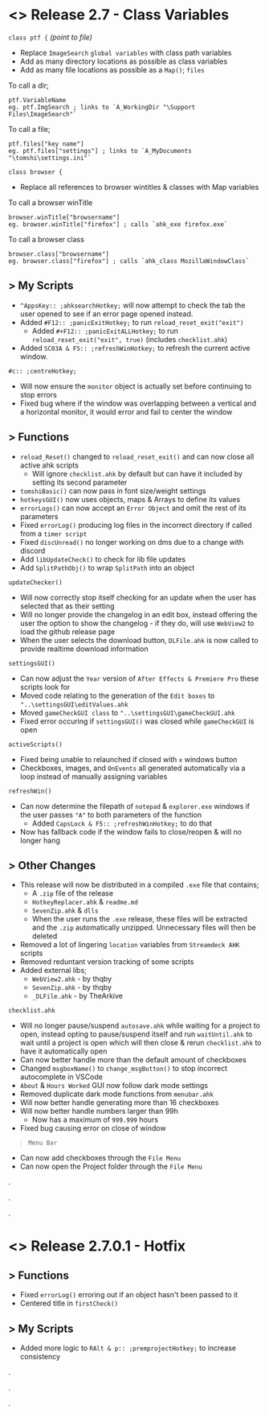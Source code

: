 # <> Release 2.7 - Class Variables
`class ptf {` *(point to file)*
- Replace `ImageSearch` `global variables` with class path variables
- Add as many directory locations as possible as class variables
- Add as many file locations as possible as a `Map()`; `files`

To call a dir;
```autohotkey
ptf.VariableName
eg. ptf.ImgSearch ; links to `A_WorkingDir "\Support Files\ImageSearch"`
```
To call a file;
```autohotkey
ptf.files["key name"]
eg. ptf.files["settings"] ; links to `A_MyDocuments "\tomshi\settings.ini"`
```

`class browser {`
- Replace all references to browser wintitles & classes with Map variables

To call a browser winTitle
```autohotkey
browser.winTitle["browsername"]
eg. browser.winTitle["firefox"] ; calls `ahk_exe firefox.exe`
```

To call a browser class
```autohotkey
browser.class["browsername"]
eg. browser.class["firefox"] ; calls `ahk_class MozillaWindowClass`
```

## > My Scripts
- `^AppsKey:: ;ahksearchHotkey;` will now attempt to check the tab the user opened to see if an error page opened instead.
- Added `#F12:: ;panicExitHotkey;` to run `reload_reset_exit("exit")`
    - Added `#+F12:: ;panicExitALLHotkey;` to run `reload_reset_exit("exit", true)` (includes `checklist.ahk`)
- Added `SC03A & F5:: ;refreshWinHotkey;` to refresh the current active window.

`#c:: ;centreHotkey;` 
- Will now ensure the `monitor` object is actually set before continuing to stop errors
- Fixed bug where if the window was overlapping between a vertical and a horizontal monitor, it would error and fail to center the window

## > Functions
- `reload_Reset()` changed to `reload_reset_exit()` and can now close all active ahk scripts
    - Will ignore `checklist.ahk` by default but can have it included by setting its second parameter
- `tomshiBasic()` can now pass in font size/weight settings
- `hotkeysGUI()` now uses objects, maps & Arrays to define its values
- `errorLogs()` can now accept an `Error Object` and omit the rest of its parameters
- Fixed `errorLog()` producing log files in the incorrect directory if called from a `timer script`
- Fixed `discUnread()` no longer working on dms due to a change with discord
- Add `libUpdateCheck()` to check for lib file updates
- Add `SplitPathObj()` to wrap `SplitPath` into an object

`updateChecker()`
- Will now correctly stop itself checking for an update when the user has selected that as their setting
- Will no longer provide the changelog in an edit box, instead offering the user the option to show the changelog - if they do, will use `WebView2` to load the github release page
- When the user selects the download button, `DLFile.ahk` is now called to provide realtime download information

`settingsGUI()`
- Can now adjust the `Year` version of `After Effects & Premiere Pro` these scripts look for
- Moved code relating to the generation of the `Edit boxes` to `"..\settingsGUI\editValues.ahk`
- Moved `gameCheckGUI class` to `"..\settingsGUI\gameCheckGUI.ahk`
- Fixed error occuring if `settingsGUI()` was closed while `gameCheckGUI` is open

`activeScripts()`
- Fixed being unable to relaunched if closed with `x` windows button
- Checkboxes, images, and `OnEvents` all generated automatically via a loop instead of manually assigning variables

`refreshWin()`
- Can now determine the filepath of `notepad` & `explorer.exe` windows if the user passes `"A"` to both parameters of the function
    - Added `CapsLock & F5:: ;refreshWinHotkey;` to do that
- Now has fallback code if the window fails to close/reopen & will no longer hang

## > Other Changes
- This release will now be distributed in a compiled `.exe` file that contains;
    - A `.zip` file of the release
    - `HotkeyReplacer.ahk` & `readme.md`
    - `SevenZip.ahk` & `dlls`
    - When the user runs the `.exe` release, these files will be extracted and the `.zip` automatically unzipped. Unnecessary files will then be deleted
- Removed a lot of lingering `location` variables from `Streamdeck AHK` scripts
- Removed reduntant version tracking of some scripts
- Added external libs;
    - `WebView2.ahk` - by thqby
    - `SevenZip.ahk` - by thqby
    - `_DLFile.ahk` - by TheArkive

`checklist.ahk`
- Will no longer pause/suspend `autosave.ahk` while waiting for a project to open, instead opting to pause/suspend itself and run `waitUntil.ahk` to wait until a project is open which will then close & rerun `checklist.ahk` to have it automatically open
- Can now better handle more than the default amount of checkboxes
- Changed `msgboxName()` to `change_msgButton()` to stop incorrect autocomplete in VSCode
- `About` & `Hours Worked` GUI now follow dark mode settings
- Removed duplicate dark mode functions from `menubar.ahk`
- Will now better handle generating more than 16 checkboxes
- Will now better handle numbers larger than 99h
    - Now has a maximum of `999.999` hours
- Fixed bug causing error on close of window

> `Menu Bar`
- Can now add checkboxes through the `File Menu`
- Can now open the Project folder through the `File Menu`

.

.

.

# <> Release 2.7.0.1 - Hotfix

## > Functions
- Fixed `errorLog()` erroring out if an object hasn't been passed to it
- Centered title in `firstCheck()`

## > My Scripts
- Added more logic to `RAlt & p:: ;premprojectHotkey;` to increase consistency

.

.

.

